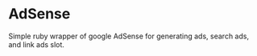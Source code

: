 AdSense
==============

Simple ruby wrapper of google AdSense for generating ads, search ads, and link ads slot.

